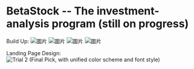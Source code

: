 # BetaStock -- The investment-analysis program (still on progress)

Build Up: 
![圖片](https://user-images.githubusercontent.com/79691025/159061636-2cdbcff5-7b2e-43e8-b4fa-e40dc20158ae.png)
![圖片](https://user-images.githubusercontent.com/79691025/159061684-70fdbcfb-9aeb-4658-8177-52b6665cad7e.png)
![圖片](https://user-images.githubusercontent.com/79691025/159059951-61786de3-3e82-4fed-98b2-830d6a4ac32f.png)
![圖片](https://user-images.githubusercontent.com/79691025/159060022-d3f3ed91-4a2b-4ccc-b5b4-2abeb434b415.png)







Landing Page Design:
![Trial 2 (Final Pick, with unified color scheme and font style)](https://user-images.githubusercontent.com/79691025/158641902-bd1c0fa8-c8bf-4de7-ae1b-b65dabe8d9f6.png)
